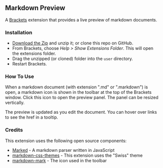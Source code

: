 ## Markdown Preview

A [Brackets](https://github.com/adobe/brackets) extension that provides a live preview of markdown documents. 

### Installation

* [Download the Zip](https://github.com/gruehle/MarkdownPreview/archive/master.zip) and unzip it; or clone this repo on GitHub.
* From Brackets, choose _Help > Show Extensions Folder_. This will open the extensions folder.
* Drag the unzipped (or cloned) folder into the `user` directory.
* Restart Brackets.

### How To Use
When a markdown document (with extension ".md" or ".markdown") is open, a markdown icon is shown in the 
toolbar at the top of the Brackets window. Click this icon to open the preview panel. The panel can be 
resized vertically.

The preview is updated as you edit the document. You can hover over links to see the href in a tooltip.

### Credits
This extension uses the following open source components:

* [Marked](https://github.com/chjj/marked) - A markdown parser written in JavaScript
* [markdown-css-themes](https://github.com/jasonm23/markdown-css-themes) - This extension uses the "Swiss" theme
* [markdown-mark](https://github.com/dcurtis/markdown-mark) - The icon used in the toolbar